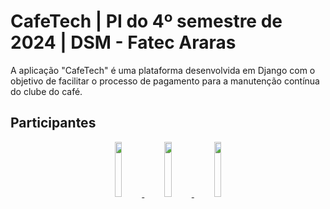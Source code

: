 # CafeTech | PI do 4º semestre de 2024 | DSM - Fatec Araras

A aplicação "CafeTech" é uma plataforma desenvolvida em Django com o objetivo de facilitar o processo de pagamento para a manutenção contínua do clube do café.

## Participantes

<p align="center">
  <a href="https://github.com/marquesluana">
    <img src="https://avatars.githubusercontent.com/marquesluana" width="15%">
  </a>
  <a href="https://github.com/Brubzie">
    <img src="https://avatars.githubusercontent.com/Brubzie" width="15%">
  </a>
  <a href="https://github.com/pabloEduardobarbosa">
    <img src="https://avatars.githubusercontent.com/pabloEduardobarbosa" width="15%">
  </a>
</p>
